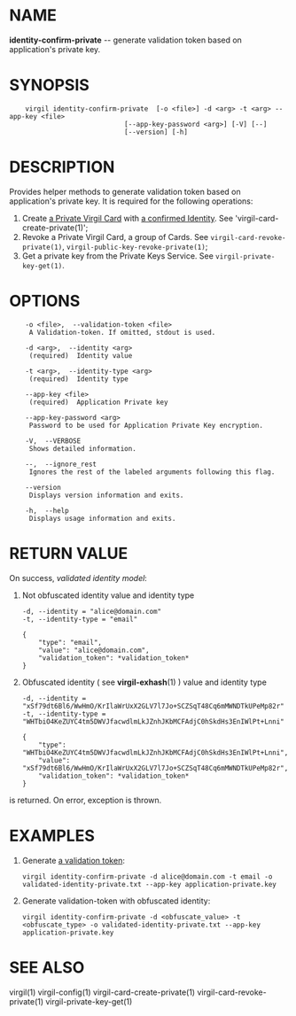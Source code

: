 NAME
====

**identity-confirm-private** -- generate validation token based on application's private key.

SYNOPSIS
========

        virgil identity-confirm-private  [-o <file>] -d <arg> -t <arg> --app-key <file>
                                 [--app-key-password <arg>] [-V] [--]
                                 [--version] [-h]

DESCRIPTION
===========

Provides helper methods to generate validation token based on application's private key. It is required for the following operations:

1.  Create [a Private Virgil Card](https://github.com/VirgilSecurity/virgil/wiki/Virgil-Glossary#private-virgil-card) with [a confirmed Identity](https://github.com/VirgilSecurity/virgil/wiki/Virgil-Glossary#confirmed-identity). See 'virgil-card-create-private(1)';
2.  Revoke a Private Virgil Card, a group of Cards. See `virgil-card-revoke-private(1)`, `virgil-public-key-revoke-private(1)`;
3.  Get a private key from the Private Keys Service. See `virgil-private-key-get(1)`.

OPTIONS
=======

        -o <file>,  --validation-token <file>
         A Validation-token. If omitted, stdout is used.

        -d <arg>,  --identity <arg>
         (required)  Identity value

        -t <arg>,  --identity-type <arg>
         (required)  Identity type

        --app-key <file>
         (required)  Application Private key

        --app-key-password <arg>
         Password to be used for Application Private Key encryption.

        -V,  --VERBOSE
         Shows detailed information.

        --,  --ignore_rest
         Ignores the rest of the labeled arguments following this flag.

        --version
         Displays version information and exits.

        -h,  --help
         Displays usage information and exits.

RETURN VALUE
============

On success, *validated identity model*:

1.  Not obfuscated identity value and identity type

        -d, --identity = "alice@domain.com"
        -t, --identity-type = "email"

        {
            "type": "email",
            "value": "alice@domain.com",
            "validation_token": *validation_token*
        }

2.  Obfuscated identity ( see **virgil-exhash**(1) ) value and identity type

        -d, --identity = "xSf79dt6Bl6/WwHmO/KrIlaWrUxX2GLV7l7Jo+SCZSqT48Cq6mMWNDTkUPeMp82r"
        -t, --identity-type = "WHTbiO4KeZUYC4tm5DWVJfacwdlmLkJZnhJKbMCFAdjC0hSkdHs3EnIWlPt+Lnni"

        {
            "type": "WHTbiO4KeZUYC4tm5DWVJfacwdlmLkJZnhJKbMCFAdjC0hSkdHs3EnIWlPt+Lnni",
            "value": "xSf79dt6Bl6/WwHmO/KrIlaWrUxX2GLV7l7Jo+SCZSqT48Cq6mMWNDTkUPeMp82r",
            "validation_token": *validation_token*
        }

is returned. On error, exception is thrown.

EXAMPLES
========

1.  Generate [a validation token](https://github.com/VirgilSecurity/virgil/wiki/Virgil-Glossary#validation-token):

        virgil identity-confirm-private -d alice@domain.com -t email -o validated-identity-private.txt --app-key application-private.key

2.  Generate validation-token with obfuscated identity:

        virgil identity-confirm-private -d <obfuscate_value> -t <obfuscate_type> -o validated-identity-private.txt --app-key application-private.key

SEE ALSO
========

virgil(1)
virgil-config(1)
virgil-card-create-private(1)
virgil-card-revoke-private(1)
virgil-private-key-get(1)
